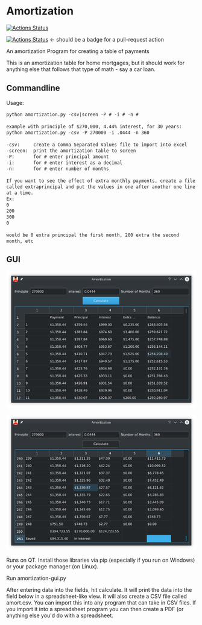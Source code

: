 # Amortization

[![Actions Status](https://github.com/djotaku/amortization/workflows/Lint_Test/badge.svg)](https://github.com/djotaku/amortization/actions) 

[![Actions Status](https://github.com/djotaku/amortization/workflows/Linux_Build/badge.svg)](https://github.com/djotaku/amortization/actions) <- should be a badge for a pull-request action

An amortization Program for creating a table of payments

This is an amortization table for home mortgages, but it should work for anything else that follows that type of math - say a car loan.

## Commandline
Usage:

    python amortization.py -csv|screen -P # -i # -n #
    
    example with principle of $270,000, 4.44% interest, for 30 years:
    python amortization.py -csv -P 270000 -i .0444 -n 360
    
    -csv:     create a Comma Separated Values file to import into excel
    -screen:  print the amortization table to screen
    -P:       for # enter principal amount
    -i:       for # enter interest as a decimal
    -n:       for # enter number of months

    If you want to see the effect of extra monthly payments, create a file called extraprincipal and put the values in one after another one line at a time.  
    Ex:
    0
    200
    300
    0

    would be 0 extra principal the first month, 200 extra the second month, etc

## GUI

![A screenshot of the Amortization GUI](https://github.com/djotaku/amortization/raw/master/screenshots/amortgui1.png)

![A screenshot of the Amortization GUI showing the savings from extra principal payments](https://github.com/djotaku/amortization/raw/master/screenshots/amortgui2.png)

Runs on QT. Install those libraries via pip (especially if you run on Windows) or your package manager (on Linux).

Run amortization-gui.py

After entering data into the fields, hit calculate. It will print the data into the field below in a spreadsheet-like view. It will also create a CSV file called amort.csv. You can import this into any program that can take in CSV files. If you import it into a spreadsheet program you can then create a PDF (or anything else you'd do with a spreadsheet.
